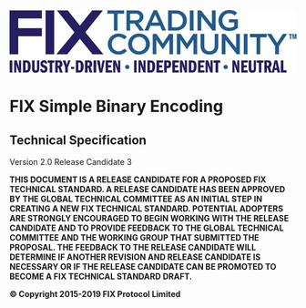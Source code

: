 ![](./media/image1.jpeg)

FIX Simple Binary Encoding
==========================

## Technical Specification

Version 2.0 Release Candidate 3  

**THIS DOCUMENT IS A RELEASE CANDIDATE FOR A PROPOSED FIX TECHNICAL
STANDARD. A RELEASE CANDIDATE HAS BEEN APPROVED BY THE GLOBAL TECHNICAL
COMMITTEE AS AN INITIAL STEP IN CREATING A NEW FIX TECHNICAL STANDARD.
POTENTIAL ADOPTERS ARE STRONGLY ENCOURAGED TO BEGIN WORKING WITH THE
RELEASE CANDIDATE AND TO PROVIDE FEEDBACK TO THE GLOBAL TECHNICAL
COMMITTEE AND THE WORKING GROUP THAT SUBMITTED THE PROPOSAL. THE
FEEDBACK TO THE RELEASE CANDIDATE WILL DETERMINE IF ANOTHER REVISION AND
RELEASE CANDIDATE IS NECESSARY OR IF THE RELEASE CANDIDATE CAN BE
PROMOTED TO BECOME A FIX TECHNICAL STANDARD DRAFT.**

**© Copyright 2015-2019 FIX Protocol Limited**
